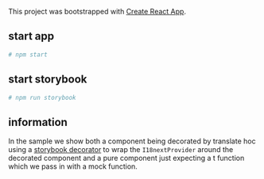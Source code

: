 This project was bootstrapped with [Create React App](https://github.com/facebookincubator/create-react-app).

## start app

```bash
# npm start
```

## start storybook

```bash
# npm run storybook
```

## information

In the sample we show both a component being decorated by translate hoc using a [storybook decorator](https://storybook.js.org/basics/writing-stories/#using-decorators) to wrap the `I18nextProvider` around the decorated component and a pure component just expecting a t function which we pass in with a mock function.
